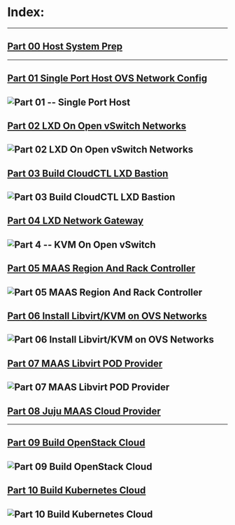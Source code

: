 # Index:
-------
## [Part 00 Host System Prep]
-------
## [Part 01 Single Port Host OVS Network Config]
![Part 01 -- Single Port Host](../01_Single_Port_Host_OpenVSwitch_Config/web/drawio/single-port-ovs-host.svg)
-------
## [Part 02 LXD On Open vSwitch Networks]
![Part 02 LXD On Open vSwitch Networks](../02_LXD_On_OVS/web/drawio/lxd-on-openvswitch.svg)
-------
## [Part 03 Build CloudCTL LXD Bastion]
![Part 03 Build CloudCTL LXD Bastion](../03_Cloud_Controller_Bastion/web/drawio/juju_maas_cloud_controller.svg)
-------
## [Part 04 LXD Network Gateway]
![Part 4 -- KVM On Open vSwitch](../04_LXD_Network_Gateway/web/drawio/lxd-gateway.svg)
-------
## [Part 05 MAAS Region And Rack Controller]
![Part 05 MAAS Region And Rack Controller](../05_MAAS_Region_And_Rack_Controller/web/drawio/MAAS-Region-And-Rack-Ctl-on-OVS-Sandbox.svg)
-------
## [Part 06 Install Libvirt/KVM on OVS Networks]
![Part 06 Install Libvirt/KVM on OVS Networks](../06_Libvirt_On_Open_vSwitch/web/drawio/kvm-on-open-vswitch.svg)
-------
## [Part 07 MAAS Libvirt POD Provider]
![Part 07 MAAS Libvirt POD Provider](../07_MAAS_Libvirt_Pod_Provider/web/drawio/maas-region-and-rack-ctl-on-ovs-sandbox.svg)
-------
## [Part 08 Juju MAAS Cloud Provider]
-------
## [Part 09 Build OpenStack Cloud]
![Part 09 Build OpenStack Cloud](../09_OpenStack_Cloud/web/drawio/OpenStack-Prep.svg)
-------
## [Part 10 Build Kubernetes Cloud]
![Part 10 Build Kubernetes Cloud](../10_Kubernetes_Cloud/web/drawio/k8s-undercloud.svg)
-------
<!-- Markdown link & img dfn's -->
[Part 00 Host System Prep]: ../00_Host_System_Prep
[Part 01 Single Port Host OVS Network Config]: ../01_Single_Port_Host_OpenVSwitch_Config
[Part 02 LXD On Open vSwitch Networks]: ../02_LXD_On_OVS
[Part 03 Build CloudCTL LXD Bastion]: ../03_Cloud_Controller_Bastion
[Part 04 LXD Network Gateway]: ../04_LXD_Network_Gateway
[Part 05 MAAS Region And Rack Controller]: ../05_MAAS_Region_And_Rack_Controller
[Part 06 Install Libvirt/KVM on OVS Networks]: ../06_Libvirt_On_Open_vSwitch
[Part 07 MAAS Libvirt POD Provider]: ../07_MAAS_Libvirt_Pod_Provider
[Part 08 Juju MAAS Cloud Provider]: ../08_Juju_MaaS_Cloud_Configuration
[Part 09 Build OpenStack Cloud]: ../09_OpenStack_Cloud
[Part 10 Build Kubernetes Cloud]: ../10_Kubernetes_Cloud
